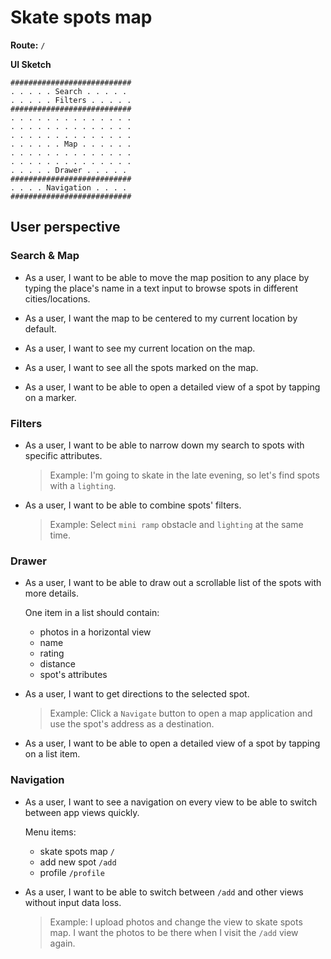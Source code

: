 # Skate spots map
**Route:** `/`

**UI Sketch**
```
###########################
. . . . . Search . . . . . 
. . . . . Filters . . . . . 
###########################
. . . . . . . . . . . . . .
. . . . . . . . . . . . . . 
. . . . . . . . . . . . . . 
. . . . . . Map . . . . . .
. . . . . . . . . . . . . . 
. . . . . . . . . . . . . . 
. . . . . Drawer . . . . . 
###########################
. . . . Navigation . . . . 
###########################
```

## User perspective
### Search & Map
- As a user, I want to be able to move the map position to any place by typing the place's name in a text input to browse spots in different cities/locations.

- As a user, I want the map to be centered to my current location by default.

- As a user, I want to see my current location on the map.

- As a user, I want to see all the spots marked on the map.

- As a user, I want to be able to open a detailed view of a spot by tapping on a marker.

### Filters
- As a user, I want to be able to narrow down my search to spots with specific attributes.
    > Example: I'm going to skate in the late evening, so let's find spots with a `lighting`.


- As a user, I want to be able to combine spots' filters.
    > Example: Select `mini ramp` obstacle and `lighting` at the same time.

### Drawer
- As a user, I want to be able to draw out a scrollable list of the spots with more details.

    One item in a list should contain:
    - photos in a horizontal view
    - name
    - rating
    - distance
    - spot's attributes

- As a user, I want to get directions to the selected spot.
    > Example: Click a `Navigate` button to open a map application and use the spot's address as a destination.

- As a user, I want to be able to open a detailed view of a spot by tapping on a list item.

### Navigation
- As a user, I want to see a navigation on every view to be able to switch between app views quickly.

    Menu items:
    - skate spots map `/`
    - add new spot `/add`
    - profile `/profile`

- As a user, I want to be able to switch between `/add` and other views without input data loss.
    > Example: I upload photos and change the view to skate spots map. I want the photos to be there when I visit the `/add` view again.